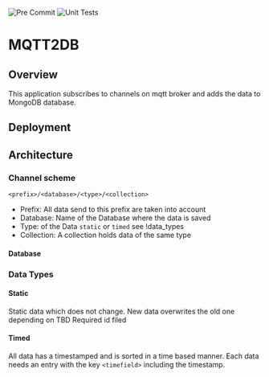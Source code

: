 ![Pre Commit](https://github.com/phofmeier/mqtt2db/actions/workflows/pre-commit.yml/badge.svg)
![Unit Tests](https://github.com/phofmeier/mqtt2db/actions/workflows/unittests.yml/badge.svg)

# MQTT2DB

## Overview

This application subscribes to channels on mqtt broker and adds the data to MongoDB database.

## Deployment

## Architecture

### Channel scheme

`<prefix>/<database>/<type>/<collection>`

- Prefix: All data send to this prefix are taken into account
- Database: Name of the Database where the data is saved
- Type: of the Data `static` or `timed` see !data_types
- Collection: A collection holds data of the same type

#### Database

### Data Types

#### Static

Static data which does not change. New data overwrites the old one depending on TBD
Required id filed

#### Timed

All data has a timestamped and is sorted in a time based manner.
Each data needs an entry with the key `<timefield>` including the timestamp.
